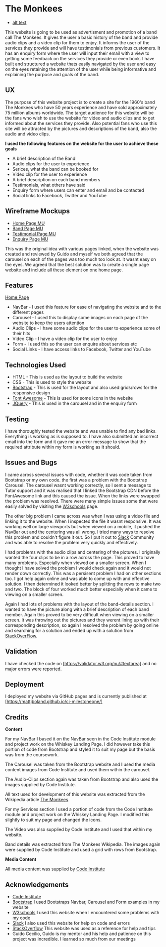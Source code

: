 # The Monkees

* [alt text](https://github.com/mattjboland/ci-milestoneone/blob/master/images/monkees12.jpg)

This website is going to be used as advertisment and promotion of a band call The Monkees. It gives the user a basic
history of the band and provide audio clips and a video clip for them to enjoy. It informs the user of the services 
they provide and will have testimonials from previous customers. It has an enquiry form where the user will input their
email with a view to getting some feedback on the services they provide or even book. I have built and structured a 
website thats easily navigated by the user and easy on the eyes retaining the attention of the user while being 
informative and explaining the purpose and goals of the band.

## UX

The purpose of this website project is to create a site for the 1960's band The Monkees who have 50 years experience and 
have sold approximately 75 million albums worldwide. The target audience for this website will be the fans who wish to 
use the website for video and audio clips and to get informed about the services they provide. Also potential fans who use 
this site will be attracted by the pictures and descriptions of the band, also the audio and video clips.

**I used the following features on the website for the user to achieve these goals**

* A brief description of the Band
* Audio clips for the user to experience
* Serices, what the band can be booked for
* Video clip for the user to experience
* A brief description on each band members
* Testimonials, what others have said
* Enquiry form where users can enter and email and be contacted
* Social links to Facebook, Twitter and YouTube

## Wireframe Mockups

* [Home Page MU](https://github.com/mattjboland/ci-milestoneone/blob/master/wirefame-mockup/IMG_0486.jpg)
* [Band Page MU](https://github.com/mattjboland/ci-milestoneone/blob/master/wirefame-mockup/IMG_0487.jpg)
* [Testimonial Page MU](https://github.com/mattjboland/ci-milestoneone/blob/master/wirefame-mockup/IMG_0488.jpg)
* [Enquiry Page MU](https://github.com/mattjboland/ci-milestoneone/blob/master/wirefame-mockup/IMG_0489.jpg)

This was the original idea with various pages linked, when the website was created and reviewed by Guido and myself
we both agreed that the carousel on each of the pages was too much too look at. It wasnt easy on the eyes. We agreed
that the best solution was to create a single page website and include all these element on one home page.

## Features

[Home Page](https://8000-e5def020-c090-4fef-910e-3351d9942679.ws-eu01.gitpod.io/#home)

* NavBar - I used this feature for ease of navigating the website and to the different pages 
* Carousel - I used this to display some images on each page of the website to keep the users attention
* Audio Clips - I have some audio clips for the user to experience some of their hits
* Video Clip - I have a video clip for the user to enjoy
* Form - I used this so the user can enquire about services etc
* Social Links - I have access links to Facebook, Twitter and YouTube

## Technologies Used

* HTML - This is used as the layout to build the website
* CSS - This is used to style the website
* [Bootstrap](https://getbootstrap.com/) - This is used for the layout and also used grids/rows for the responsive design
* [Font Awesome](https://fontawesome.com/) - This is used for some icons in the website
* [JQuery](https://jquery.com/) - This is used in the carousel and in the enquiry form

## Testing

I have thoroughly tested the website and was unable to find any bad links. Everything is working as is supposed to. I 
have also submitted an incorrect email into the form and it gave me an error message to show that the required attribute 
within my form is working as it should.

## Issues and Bugs

I came across several issues with code, whether it was code taken from Bootstrap or my own code. the first was a problem 
with the Bootstrap Carousel. The carousel wasnt working correctly, so I sent a message to Tutor support and it was 
realised that I linked the Bootstrap CDN before the FontAwesome link and this caused the issue. When the links were 
swapped the problem was resolved. There were many simple issues some that were easily solved by visiting the 
[W3schools](https://www.w3schools.com/) page.

The other big problem I came across was when I was using a video file and linking it to the website. When I inspected 
the file it wasnt responsive. It was working well on large viewports but when viewed on a mobile, it pushed the NavBar 
out and the centering was all wrong. I tried many ways to resolve this problem and couldn't figure it out. So I put it 
out to [Slack](https://slack.com/intl/en-ie/) Community and was able to resolve the problem very quickly and effectively.

I had problems with the audio clips and centering of the pictures. I originally wanted the four clips to be in a row across
the page. This proved to have many problems. Especially when viewed on a smaller screen. When I thought I have solved the 
problem I would check again and it would not render down correctly. This was a persisent problem I had on other sections
too. I got help again online and was able to come up with and effective solution. I then determined it looked better by
splitting the rows to make two and two. The block of four worked much better especially when it came to viewing on a 
smaller screen.

Again I had lots of problems with the layout of the band-details section. I wanted to have the picture along with a brief
description of each band member. Again this proved to be very difficult when viewing on a smaller screen. It was throwing
out the pictures and they werent lining up with their corresponding description, so again I resolved the problem by going 
online and searching for a solution and ended up with a solution from [StackOverFlow](https://stackoverflow.com/).

## Validation

I have checked the code on [https://validator.w3.org/nu/#textarea] and no major errors were reported.

## Deployment

I deployed my website via GitHub pages and is currently published at [https://mattjboland.github.io/ci-milestoneone/]

## Credits

**Content**

For my NavBar I based it on the NavBar seen in the Code Institute module and project work on the Whiskey Landing
Page. I did however take this portion of code from Bootstrap and styled it to suit my page but the basis was from
the coursework.

The Carousel was taken from the Bootstrap website and I used the media content images from Code Institute and used 
them within the carousel.

The Audio-Clips section again was taken from Bootstrap and also used the images supplied by Code Institute.

All text used for development of this website was extracted from the Wikipedia article 
[The Monkees](https://en.wikipedia.org/wiki/The_Monkees)

For my Services section I used a portion of code from the Code Institute module and project work on the Whiskey
Landing Page. I modified this slightly to suit my page and changed the icons. 

The Video was also supplied by Code Institute and I used that within my website.

Band details was extracted from The Monkees Wikipedia. The images again were supplied by Code Institute and used 
a grid with rows from Bootstrap.

**Media Content**

All media content was supplied by [Code Institute](https://github.com/Code-Institute-Org/project-assets)

## Acknowledgements

* [Code Institute](https://codeinstitute.net/)
* [Bootstrap](https://getbootstrap.com/) I used Bootstraps Navbar, Carousel and Form examples in my website
* [W3schools](https://www.w3schools.com/) I used this website when I encountered some problems with my code
* [Slack](https://slack.com/intl/en-ie/) I also used this website for help on code and errors
* [StackOverflow](https://stackoverflow.com/) This website was used as a reference for help and tips
* Guido Cecilio, Guido is my mentor and his help and patience on this project was incredible. I learned so much from 
our meetings


